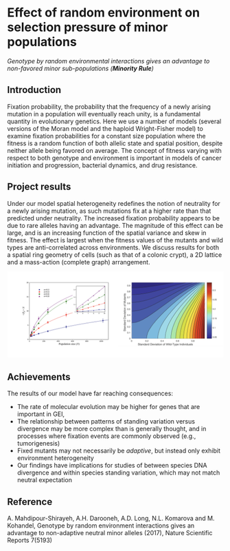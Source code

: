 # Effect of random environment on selection pressure of minor populations

_Genotype by random environmental interactions gives an advantage to non-favored minor sub-populations (**Minority Rule**)_

## Introduction

Fixation probability, the probability that the frequency of a newly arising mutation in a population 
will eventually reach unity, is a fundamental quantity in evolutionary genetics. Here we use a number 
of models (several versions of the Moran model and the haploid Wright-Fisher model) to examine fixation 
probabilities for a constant size population where the fitness is a random function of both allelic 
state and spatial position, despite neither allele being favored on average. The concept of fitness 
varying with respect to both genotype and environment is important in models of cancer initiation and progression, 
bacterial dynamics, and drug resistance. 

## Project results

Under our model spatial heterogeneity redefines the notion of neutrality 
for a newly arising mutation, as such mutations fix at a higher rate than that predicted under neutrality. 
The increased fixation probability appears to be due to rare alleles having an advantage. The magnitude of this 
effect can be large, and is an increasing function of the spatial variance and skew in fitness. The effect is 
largest when the fitness values of the mutants and wild types are anti-correlated across environments. We discuss 
results for both a spatial ring geometry of cells (such as that of a colonic crypt), a 2D lattice and a mass-action 
(complete graph) arrangement.

![image](Fig1.png)

## Achievements
The results of our model have far reaching consequences: 

* The rate of molecular evolution may be higher for genes that are important in GEI, 
* The relationship between patterns of standing variation versus divergence may be more complex than is generally thought, 
and in processes where fixation events are commonly observed (e.g., tumorigenesis) 
* Fixed mutants may not necessarily be _adaptive_, but instead only exhibit environment heterogeneity  
* Our findings have implications for studies of between species DNA divergence and within species standing variation, 
which may not match neutral expectation

## Reference

A. Mahdipour-Shirayeh, A.H. Darooneh, A.D. Long, N.L. Komarova and M. Kohandel, Genotype by random environment 
interactions gives an advantage to non-adaptive neutral minor alleles (2017), Nature Scientific Reports 7(5193)
